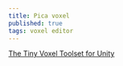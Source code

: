 ```yaml
---
title: Pica voxel
published: true
tags: voxel editor
---
```

[The Tiny Voxel Toolset for Unity](http://picavoxel.com/)
